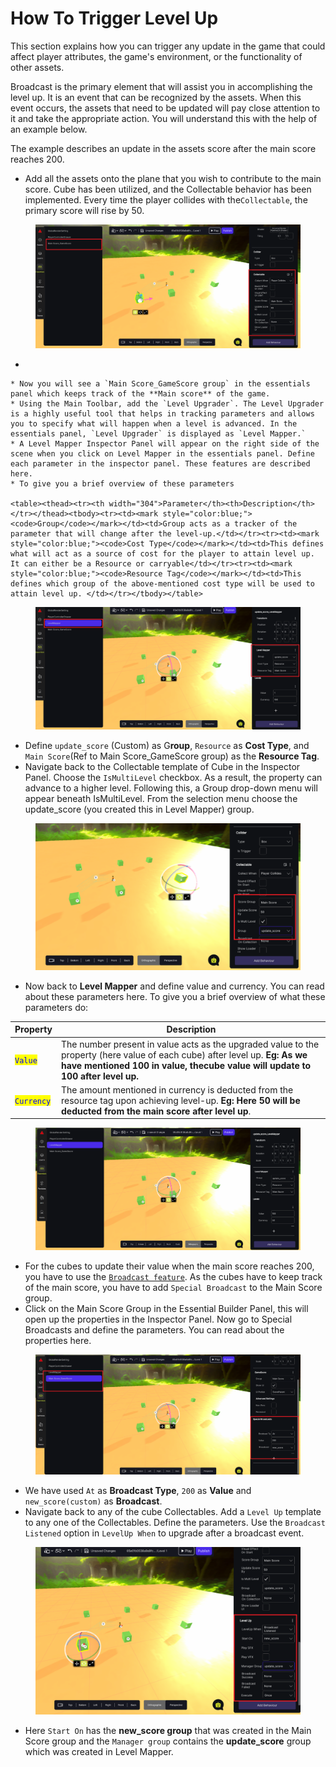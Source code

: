 # How To Trigger Level Up

This section explains how you can trigger any update in the game that could affect player attributes, the game's environment, or the functionality of other assets.

Broadcast is the primary element that will assist you in accomplishing the level up. It is an event that can be recognized by the assets. When this event occurs, the assets that need to be updated will pay close attention to it and take the appropriate action. You will understand this with the help of an example below.

The example describes an update in the assets score after the main score reaches 200.

* Add all the assets onto the plane that you wish to contribute to the main score. Cube has been utilized, and the Collectable behavior has been implemented. Every time the player collides with the`Collectable`, the primary score will rise by 50.&#x20;

<figure><img src="../.gitbook/assets/image (7).png" alt=""><figcaption></figcaption></figure>

*

    * Now you will see a `Main Score_GameScore group` in the essentials panel which keeps track of the **Main score** of the game.
    * Using the Main Toolbar, add the `Level Upgrader`. The Level Upgrader is a highly useful tool that helps in tracking parameters and allows you to specify what will happen when a level is advanced. In the essentials panel, `Level Upgrader` is displayed as `Level Mapper.`
    * A Level Mapper Inspector Panel will appear on the right side of the scene when you click on Level Mapper in the essentials panel. Define each parameter in the inspector panel. These features are described here.
    * To give you a brief overview of these parameters

    <table><thead><tr><th width="304">Parameter</th><th>Description</th></tr></thead><tbody><tr><td><mark style="color:blue;"><code>Group</code></mark></td><td>Group acts as a tracker of the parameter that will change after the level-up.</td></tr><tr><td><mark style="color:blue;"><code>Cost Type</code></mark></td><td>This defines what will act as a source of cost for the player to attain level up. It can either be a Resource or carryable</td></tr><tr><td><mark style="color:blue;"><code>Resource Tag</code></mark></td><td>This defines which group of the above-mentioned cost type will be used to attain level up. </td></tr></tbody></table>

<figure><img src="../.gitbook/assets/image (9).png" alt=""><figcaption></figcaption></figure>

* Define `update_score` (Custom) as G**roup**, `Resource` as **Cost Type**, and `Main Score`(Ref to Main Score\_GameScore group) as the **Resource Tag**.
* Navigate back to the Collectable template of Cube in the Inspector Panel. Choose the `IsMultiLevel` checkbox. As a result, the property can advance to a higher level. Following this, a Group drop-down menu will appear beneath IsMultiLevel. From the selection menu choose the update\_score (you created this in Level Mapper) group.

<figure><img src="../.gitbook/assets/image (8).png" alt=""><figcaption></figcaption></figure>

* Now back to **Level Mapper** and define value and currency. You can read about these parameters here. To give you a brief overview of what these parameters do:&#x20;

| Property                                    | Description                                                                                                                                                                                                  |
| ------------------------------------------- | ------------------------------------------------------------------------------------------------------------------------------------------------------------------------------------------------------------ |
| <mark style="color:blue;">`Value`</mark>    | The number present in value acts as the upgraded value to the property (here value of each cube) after level up. **Eg: As we have mentioned 100 in value, thecube value will update to 100 after level up.** |
| <mark style="color:blue;">`Currency`</mark> | The amount mentioned in currency is deducted from the resource tag upon achieving level-up. **Eg: Here 50 will be deducted from the main score after level up**.                                             |

<figure><img src="../.gitbook/assets/image (10).png" alt=""><figcaption></figcaption></figure>

* For the cubes to update their value when the main score reaches 200, you have to use the [`Broadcast feature`](../adding-behaviors/broadcast.md). As the cubes have to keep track of the main score, you have to add `Special Broadcast` to the Main Score group.
* Click on the Main Score Group in the Essential Builder Panel, this will open up the properties in the Inspector Panel. Now go to Special Broadcasts and define the parameters. You can read about the properties here.

<figure><img src="../.gitbook/assets/image (11).png" alt=""><figcaption></figcaption></figure>

* We have used `At` as **Broadcast Type**, `200` as **Value** and `new_score(custom)` as **Broadcast**.
* Navigate back to any of the cube Collectables. Add a `Level Up` template to any one of the Collectables. Define the parameters. Use the `Broadcast Listened` option in `LevelUp When` to upgrade after a broadcast event.

<figure><img src="../.gitbook/assets/image (12).png" alt=""><figcaption></figcaption></figure>

* Here `Start On` has the **new\_score group** that was created in the Main Score group and the `Manager group` contains the **update\_score** group which was created in Level Mapper.
